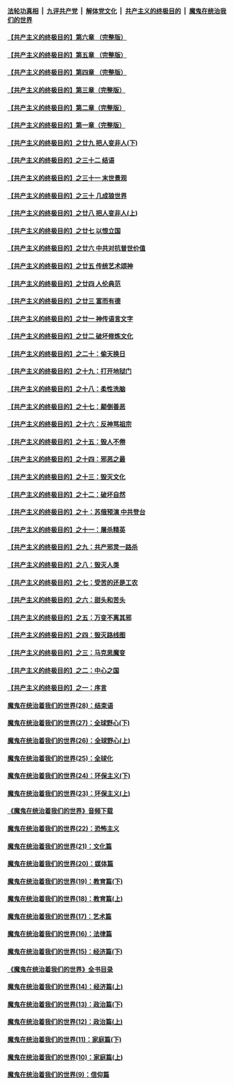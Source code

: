 ####  [法轮功真相](../../../../basic/blob/master/README.md?t=04180730) &nbsp;|&nbsp; [九评共产党](../../../../9ping.md/blob/master/README.md?t=04180730) &nbsp;|&nbsp; [解体党文化](../../../../jtdwh.md/blob/master/README.md?t=04180730)  &nbsp;|&nbsp; [共产主义的终极目的](../../../../gczydzjmd.md/blob/master/README.md?t=04180730) &nbsp;|&nbsp; [魔鬼在统治我们的世界](../../../../mgztzwmdsj.md/blob/master/README.md?t=04180730) 

#### [【共产主义的终极目的】第六章 （完整版）](../pages/nsc422/n11428913.md?t=04180730) 

#### [【共产主义的终极目的】第五章 （完整版）](../pages/nsc422/n11428912.md?t=04180730) 

#### [【共产主义的终极目的】第四章 （完整版）](../pages/nsc422/n11428907.md?t=04180730) 

#### [【共产主义的终极目的】第三章（完整版）](../pages/nsc422/n11428848.md?t=04180730) 

#### [【共产主义的终极目的】第二章（完整版）](../pages/nsc422/n11428831.md?t=04180730) 

#### [【共产主义的终极目的】第一章（完整版）](../pages/nsc422/n11417651.md?t=04180730) 

#### [【共产主义的终极目的】之廿九 把人变非人(下)](../pages/nsc422/n11344140.md?t=04180730) 

#### [【共产主义的终极目的】之三十二 结语](../pages/nsc422/n11360535.md?t=04180730) 

#### [【共产主义的终极目的】之三十一 末世景观](../pages/nsc422/n11351129.md?t=04180730) 

#### [【共产主义的终极目的】之三十 几成狼世界](../pages/nsc422/n11348280.md?t=04180730) 

#### [【共产主义的终极目的】之廿八 把人变非人(上)](../pages/nsc422/n11340492.md?t=04180730) 

#### [【共产主义的终极目的】之廿七 以恨立国](../pages/nsc422/n11336944.md?t=04180730) 

#### [【共产主义的终极目的】之廿六 中共对抗普世价值](../pages/nsc422/n11324785.md?t=04180730) 

#### [【共产主义的终极目的】之廿五 传统艺术颂神](../pages/nsc422/n11296396.md?t=04180730) 

#### [【共产主义的终极目的】之廿四 人伦典范](../pages/nsc422/n11296397.md?t=04180730) 

#### [【共产主义的终极目的】之廿三 富而有德](../pages/nsc422/n11283598.md?t=04180730) 

#### [【共产主义的终极目的】之廿一 神传语言文字](../pages/nsc422/n11263265.md?t=04180730) 

#### [【共产主义的终极目的】之廿二 破坏修炼文化](../pages/nsc422/n11245728.md?t=04180730) 

#### [【共产主义的终极目的】之二十：偷天换日](../pages/nsc422/n11238846.md?t=04180730) 

#### [【共产主义的终极目的】之十九：打开地狱门](../pages/nsc422/n11206376.md?t=04180730) 

#### [【共产主义的终极目的】之十八：柔性洗脑](../pages/nsc422/n11199994.md?t=04180730) 

#### [【共产主义的终极目的】之十七：颠倒善恶](../pages/nsc422/n11179782.md?t=04180730) 

#### [【共产主义的终极目的】之十六：反神骂祖宗](../pages/nsc422/n11166798.md?t=04180730) 

#### [【共产主义的终极目的】之十五：毁人不倦](../pages/nsc422/n11166792.md?t=04180730) 

#### [【共产主义的终极目的】之十四：邪恶之最](../pages/nsc422/n11150249.md?t=04180730) 

#### [【共产主义的终极目的】之十三：毁灭文化](../pages/nsc422/n11135227.md?t=04180730) 

#### [【共产主义的终极目的】之十二：破坏自然](../pages/nsc422/n11135214.md?t=04180730) 

#### [【共产主义的终极目的】之十：苏俄预演 中共登台](../pages/nsc422/n11118424.md?t=04180730) 

#### [【共产主义的终极目的】之十一：屠杀精英](../pages/nsc422/n11118442.md?t=04180730) 

#### [【共产主义的终极目的】之九：共产邪灵一路杀](../pages/nsc422/n11114139.md?t=04180730) 

#### [【共产主义的终极目的】之八：毁灭人类](../pages/nsc422/n11108503.md?t=04180730) 

#### [【共产主义的终极目的】之七：受苦的还是工农](../pages/nsc422/n11101809.md?t=04180730) 

#### [【共产主义的终极目的】之六：甜头和苦头](../pages/nsc422/n11096971.md?t=04180730) 

#### [【共产主义的终极目的】之五：万变不离其邪](../pages/nsc422/n11091285.md?t=04180730) 

#### [【共产主义的终极目的】之四：毁灭路线图](../pages/nsc422/n11086284.md?t=04180730) 

#### [【共产主义的终极目的】之三：马克思魔变](../pages/nsc422/n11061941.md?t=04180730) 

#### [【共产主义的终极目的】之二：中心之国](../pages/nsc422/n11047728.md?t=04180730) 

#### [【共产主义的终极目的】之一：序言](../pages/nsc422/n11086077.md?t=04180730) 

#### [魔鬼在统治着我们的世界(28)：结束语](../pages/nsc422/n10936246.md?t=04180730) 

#### [魔鬼在统治着我们的世界(27)：全球野心(下)](../pages/nsc422/n10928319.md?t=04180730) 

#### [魔鬼在统治着我们的世界(26)：全球野心(上)](../pages/nsc422/n10900318.md?t=04180730) 

#### [魔鬼在统治着我们的世界(25)：全球化](../pages/nsc422/n10788205.md?t=04180730) 

#### [魔鬼在统治着我们的世界(24)：环保主义(下)](../pages/nsc422/n10695307.md?t=04180730) 

#### [魔鬼在统治着我们的世界(23)：环保主义(上)](../pages/nsc422/n10688613.md?t=04180730) 

#### [《魔鬼在统治着我们的世界》音频下载](../pages/nsc422/n10635553.md?t=04180730) 

#### [魔鬼在统治着我们的世界(22)：恐怖主义](../pages/nsc422/n10614727.md?t=04180730) 

#### [魔鬼在统治着我们的世界(21)：文化篇](../pages/nsc422/n10597706.md?t=04180730) 

#### [魔鬼在统治着我们的世界(20)：媒体篇](../pages/nsc422/n10586579.md?t=04180730) 

#### [魔鬼在统治着我们的世界(19)：教育篇(下)](../pages/nsc422/n10564808.md?t=04180730) 

#### [魔鬼在统治着我们的世界(18)：教育篇(上)](../pages/nsc422/n10526970.md?t=04180730) 

#### [魔鬼在统治着我们的世界(17)：艺术篇](../pages/nsc422/n10499093.md?t=04180730) 

#### [魔鬼在统治着我们的世界(16)：法律篇](../pages/nsc422/n10485969.md?t=04180730) 

#### [魔鬼在统治着我们的世界(15)：经济篇(下)](../pages/nsc422/n10469975.md?t=04180730) 

#### [《魔鬼在统治着我们的世界》全书目录](../pages/nsc422/n10464261.md?t=04180730) 

#### [魔鬼在统治着我们的世界(14)：经济篇(上)](../pages/nsc422/n10457370.md?t=04180730) 

#### [魔鬼在统治着我们的世界(13)：政治篇(下)](../pages/nsc422/n10448270.md?t=04180730) 

#### [魔鬼在统治着我们的世界(12)：政治篇(上)](../pages/nsc422/n10444576.md?t=04180730) 

#### [魔鬼在统治着我们的世界(11)：家庭篇(下)](../pages/nsc422/n10440961.md?t=04180730) 

#### [魔鬼在统治着我们的世界(10)：家庭篇(上)](../pages/nsc422/n10435448.md?t=04180730) 

#### [魔鬼在统治着我们的世界(9)：信仰篇](../pages/nsc422/n10432159.md?t=04180730) 

